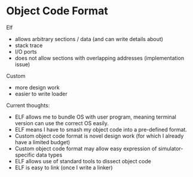 # Object Code Format

Elf

* allows arbitrary sections / data (and can write details about)
* stack trace
* I/O ports
* does not allow sections with overlapping addresses (implementation issue)

Custom

* more design work
* easier to write loader

Current thoughts:

* ELF allows me to bundle OS with user program, meaning terminal version can use the correct OS easily.
* ELF means I have to smash my object code into a pre-defined format.
* Custom object code format is novel design work (for which I already have a limited budget)
* Custom object code format may allow easy expression of simulator-specific data types
* ELF allows use of standard tools to dissect object code
* ELF is easy to link (once I write a linker)
